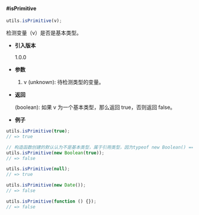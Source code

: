 #### #isPrimitive

```javascript
utils.isPrimitive(v);
```

检测变量（v）是否是基本类型。

- **引入版本**

    1.0.0

- **参数**

    1. v (unknown): 待检测类型的变量。

- **返回**

    (boolean): 如果 v 为一个基本类型，那么返回 true，否则返回 false。

- **例子**

```javascript
utils.isPrimitive(true);
// => true

// 构造函数创建的默认认为不是基本类型，属于引用类型，因为typeof new Boolean() === 'object', 在内存中存储的位置也不一样
utils.isPrimitive(new Boolean(true));
// => false

utils.isPrimitive(null);
// => true

utils.isPrimitive(new Date());
// => false

utils.isPrimitive(function () {});
// => false
```
